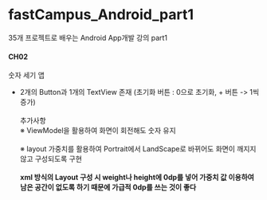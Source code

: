 # fastCampus_Android_part1
35개 프로젝트로 배우는 Android App개발 강의 part1

#### CH02
 숫자 세기 앱
  - 2개의 Button과 1개의 TextView 존재 (초기화 버튼 : 0으로 초기화, + 버튼 -> 1씩 증가)<br></br>
    추가사항</br>
    ※ ViewModel을 활용하여 화면이 회전해도 숫자 유지<br></br>
    ※ layout 가중치를 활용하여 Portrait에서 LandScape로 바뀌어도 화면이 깨지지 않고 구성되도록 구현<br></br>
    **xml 방식의 Layout 구성 시 weight나 height에 0dp를 넣어 가중치 값 이용하여 남은 공간이 없도록 하기 때문에 가급적 0dp를 쓰는 것이 좋다**
